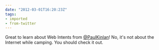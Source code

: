 ```yaml
---
date: "2012-03-01T16:20:23Z"
tags:
- imported
- from-twitter
---
```

Great to learn about Web Intents from [@PaulKinlan](https://twitter.com/PaulKinlan)\! No, it's not about the Internet while camping. You should check it out.
